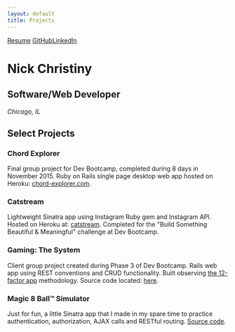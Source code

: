 ```yaml
---
layout: default
title: Projects
---
```


<a href="https://resume.creddle.io/resume/i2pvc6ch7la" class="download" target="_blank" title="Resume">Resume</a> <a href="https://github.com/nchristiny" class="download" target="_blank" title="GitHub">GitHub</a><a href="https://www.linkedin.com/in/nchristiny"  class="download" target="_blank" title="LinkedIn">LinkedIn</a>
# Nick Christiny
## Software/Web Developer
<address>Chicago, IL</address>

## Select Projects

### **Chord Explorer** 
Final group project for Dev Bootcamp, completed during 8 days in November 2015. Ruby on Rails single page desktop web app hosted on Heroku: <a href="http://chord-explorer.com/">chord-explorer.com</a>.</p>

### **Catstream**  
Lightweight Sinatra app using Instagram Ruby gem and Instagram API. Hosted on Heroku at: <a href="http://catstream.herokuapp.com">catstream</a>. Completed for the "Build Something Beautiful &amp; Meaningful" challenge at Dev Bootcamp.</p>

### **Gaming: The System**
Client group project created during Phase 3 of Dev Bootcamp. Rails web app using REST conventions and CRUD functionality. Built observing <a href="http://12factor.net/">the 12-factor app</a> methodology. Source code located: <a href="https://github.com/adierker/gaming-the-system">here</a>.

### **Magic 8 Ball™ Simulator**
Just for fun, a little Sinatra app that I made in my spare time to practice authentication, authorization, AJAX calls and RESTful routing. <a href="https://github.com/nchristiny/magic-ball">Source code</a>.

